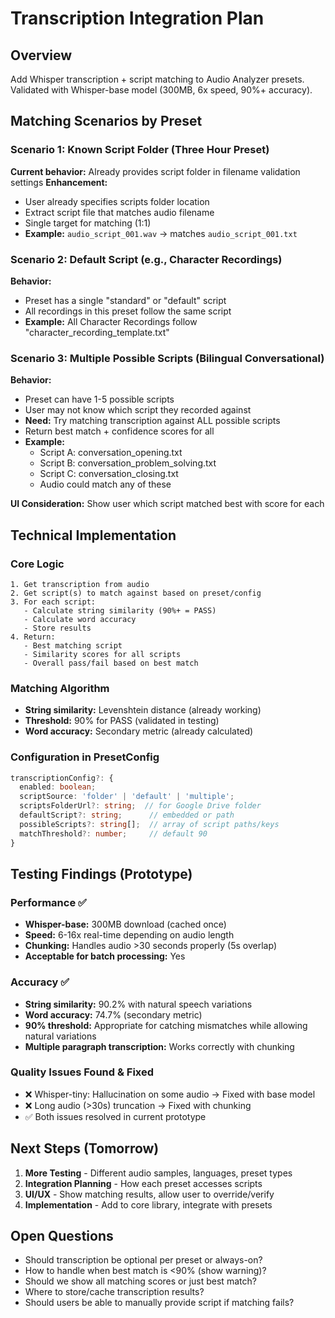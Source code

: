 # Transcription Integration Plan

## Overview
Add Whisper transcription + script matching to Audio Analyzer presets. Validated with Whisper-base model (300MB, 6x speed, 90%+ accuracy).

## Matching Scenarios by Preset

### Scenario 1: Known Script Folder (Three Hour Preset)
**Current behavior:** Already provides script folder in filename validation settings
**Enhancement:**
- User already specifies scripts folder location
- Extract script file that matches audio filename
- Single target for matching (1:1)
- **Example:** `audio_script_001.wav` → matches `audio_script_001.txt`

### Scenario 2: Default Script (e.g., Character Recordings)
**Behavior:**
- Preset has a single "standard" or "default" script
- All recordings in this preset follow the same script
- **Example:** All Character Recordings follow "character_recording_template.txt"

### Scenario 3: Multiple Possible Scripts (Bilingual Conversational)
**Behavior:**
- Preset can have 1-5 possible scripts
- User may not know which script they recorded against
- **Need:** Try matching transcription against ALL possible scripts
- Return best match + confidence scores for all
- **Example:**
  - Script A: conversation_opening.txt
  - Script B: conversation_problem_solving.txt
  - Script C: conversation_closing.txt
  - Audio could match any of these

**UI Consideration:** Show user which script matched best with score for each

## Technical Implementation

### Core Logic
```
1. Get transcription from audio
2. Get script(s) to match against based on preset/config
3. For each script:
   - Calculate string similarity (90%+ = PASS)
   - Calculate word accuracy
   - Store results
4. Return:
   - Best matching script
   - Similarity scores for all scripts
   - Overall pass/fail based on best match
```

### Matching Algorithm
- **String similarity:** Levenshtein distance (already working)
- **Threshold:** 90% for PASS (validated in testing)
- **Word accuracy:** Secondary metric (already calculated)

### Configuration in PresetConfig
```typescript
transcriptionConfig?: {
  enabled: boolean;
  scriptSource: 'folder' | 'default' | 'multiple';
  scriptsFolderUrl?: string;  // for Google Drive folder
  defaultScript?: string;      // embedded or path
  possibleScripts?: string[];  // array of script paths/keys
  matchThreshold?: number;     // default 90
}
```

## Testing Findings (Prototype)

### Performance ✅
- **Whisper-base:** 300MB download (cached once)
- **Speed:** 6-16x real-time depending on audio length
- **Chunking:** Handles audio >30 seconds properly (5s overlap)
- **Acceptable for batch processing:** Yes

### Accuracy ✅
- **String similarity:** 90.2% with natural speech variations
- **Word accuracy:** 74.7% (secondary metric)
- **90% threshold:** Appropriate for catching mismatches while allowing natural variations
- **Multiple paragraph transcription:** Works correctly with chunking

### Quality Issues Found & Fixed
- ❌ Whisper-tiny: Hallucination on some audio → Fixed with base model
- ❌ Long audio (>30s) truncation → Fixed with chunking
- ✅ Both issues resolved in current prototype

## Next Steps (Tomorrow)

1. **More Testing** - Different audio samples, languages, preset types
2. **Integration Planning** - How each preset accesses scripts
3. **UI/UX** - Show matching results, allow user to override/verify
4. **Implementation** - Add to core library, integrate with presets

## Open Questions

- Should transcription be optional per preset or always-on?
- How to handle when best match is <90% (show warning)?
- Should we show all matching scores or just best match?
- Where to store/cache transcription results?
- Should users be able to manually provide script if matching fails?
